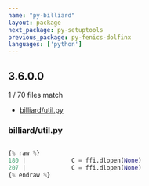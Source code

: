 ```yaml
---
name: "py-billiard"
layout: package
next_package: py-setuptools
previous_package: py-fenics-dolfinx
languages: ['python']
---
```

## 3.6.0.0
1 / 70 files match

 - [billiard/util.py](#billiardutilpy)

### billiard/util.py

```python

{% raw %}
180 |             C = ffi.dlopen(None)
207 |             C = ffi.dlopen(None)
{% endraw %}

```